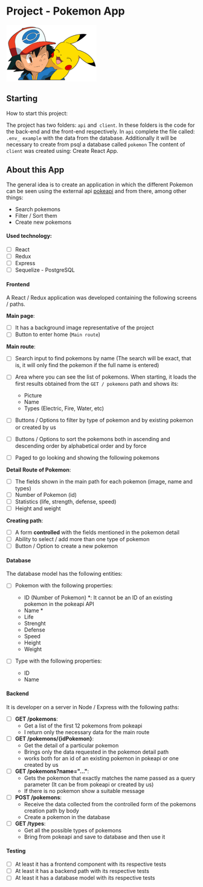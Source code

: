 # Project - Pokemon App

<p align="left">
  <img height="150" src="./pokemon.png" alt="Pokemon" />
</p>

## Starting

How to start this project:

The project has two folders: `api` and` client`. In these folders is the code for the back-end and the front-end respectively.
In `api` complete the file called:` .env_ example` with the data from the database.
Additionally it will be necessary to create from psql a database called `pokemon`
The content of `client` was created using: Create React App. 

## About this App 

The general idea is to create an application in which the different Pokemon can be seen using the external api  [pokeapi](https://pokeapi.co/)  and from there, among other things:

  - Search pokemons
  - Filter / Sort them
  - Create new pokemons 

#### Used technology:
- [ ] React
- [ ] Redux
- [ ] Express
- [ ] Sequelize - PostgreSQL

#### Frontend

A React / Redux application was developed containing the following screens / paths.

__Main page__:
- [ ] It has a background image representative of the project
- [ ] Button to enter home (`Main route`)

__Main route__:
- [ ] Search input to find pokemons by name (The search will be exact, that is, it will only find the pokemon if the full name is entered)
- [ ] Area where you can see the list of pokemons. When starting, it loads the first results obtained from the `GET / pokemons` path and shows its:
  - Picture
  - Name
  - Types (Electric, Fire, Water, etc)
  
- [ ] Buttons / Options to filter by type of pokemon and by existing pokemon or created by us
- [ ] Buttons / Options to sort the pokemons both in ascending and descending order by alphabetical order and by force
- [ ] Paged to go looking and showing the following pokemons

__Detail Route of Pokemon__:
- [ ] The fields shown in the main path for each pokemon (image, name and types)
- [ ] Number of Pokemon (id)
- [ ] Statistics (life, strength, defense, speed)
- [ ] Height and weight

__Creating path__:
- [ ] A form __controlled__ with the fields mentioned in the pokemon detail
- [ ] Ability to select / add more than one type of pokemon
- [ ] Button / Option to create a new pokemon 

#### Database

The database model has the following entities: 

- [ ] Pokemon with the following properties:

   - ID (Number of Pokemon) *: It cannot be an ID of an existing pokemon in the pokeapi API
   - Name *
   - Life
   - Strenght
   - Defense
   - Speed
   - Height
   - Weight
   
- [ ] Type with the following properties:

   - ID
   - Name 

#### Backend

It is developer on a server in Node / Express with the following paths:

- [ ] __GET /pokemons__:
	- Get a list of the first 12 pokemons from pokeapi
	- I return only the necessary data for the main route 
- [ ] __GET /pokemons/{idPokemon}__:
    - Get the detail of a particular pokemon
    - Brings only the data requested in the pokemon detail path
    - works both for an id of an existing pokemon in pokeapi or one created by us 
- [ ] __GET /pokemons?name="..."__:
  - Gets the pokemon that exactly matches the name passed as a query 		parameter (It can be from pokeapi or created by us)
  - If there is no pokemon show a suitable message 
- [ ] __POST /pokemons__:
  - Receive the data collected from the controlled form of the pokemons 			creation path by body
  - Create a pokemon in the database 
- [ ] __GET /types__:
    - Get all the possible types of pokemons
    - Bring from pokeapi and save to database and then use it


#### Testing
- [ ] At least it has a frontend component with its respective tests
- [ ] At least it has a backend path with its respective tests
- [ ] At least it has a database model with its respective tests 
